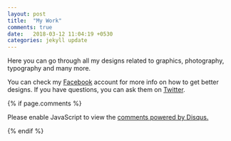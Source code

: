 ```yaml
---
layout: post
title:  "My Work"
comments: true
date:   2018-03-12 11:04:19 +0530
categories: jekyll update
---
```

Here you can go through all my designs related to graphics, photography, typography and many more.


You can check my [Facebook][Facebook] account for more info on how to get better designs. If you have questions, you can ask them on [Twitter][Twitter].

[Twitter]: https://twitter.com/
[Facebook]: https://www.facebook.com/Deathstroke


{% if page.comments %}
<div id="disqus_thread"></div>
<script>

/**
*  RECOMMENDED CONFIGURATION VARIABLES: EDIT AND UNCOMMENT THE SECTION BELOW TO INSERT DYNAMIC VALUES FROM YOUR PLATFORM OR CMS.
*  LEARN WHY DEFINING THESE VARIABLES IS IMPORTANT: https://disqus.com/admin/universalcode/#configuration-variables*/
/*
var disqus_config = function () {
this.page.url = PAGE_URL;  // Replace PAGE_URL with your page's canonical URL variable
this.page.identifier = PAGE_IDENTIFIER; // Replace PAGE_IDENTIFIER with your page's unique identifier variable
};
*/
(function() { // DON'T EDIT BELOW THIS LINE
var d = document, s = d.createElement('script');
s.src = 'https://mannajr-github-io.disqus.com/embed.js';
s.setAttribute('data-timestamp', +new Date());
(d.head || d.body).appendChild(s);
})();
</script>
<noscript>Please enable JavaScript to view the <a href="https://disqus.com/?ref_noscript">comments powered by Disqus.</a></noscript>

{% endif %}
